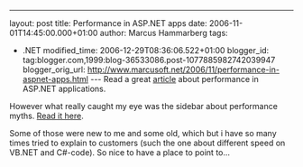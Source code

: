 ---
layout: post
title: Performance in ASP.NET apps
date: 2006-11-01T14:45:00.000+01:00
author: Marcus Hammarberg
tags:
  - .NET
modified_time: 2006-12-29T08:36:06.522+01:00
blogger_id: tag:blogger.com,1999:blog-36533086.post-1077885982742039947
blogger_orig_url: http://www.marcusoft.net/2006/11/performance-in-aspnet-apps.html ---
Read a great
[article](http://msdn.microsoft.com/msdnmag/issues/05/01/ASPNETPerformance/)
about performance in ASP.NET applications.

However what really caught my eye was the sidebar about performance
myths. [Read it
here](http://msdn.microsoft.com/msdnmag/issues/05/01/ASPNETPerformance/default.aspx?loc=&side=true#a).

Some of those were new to me and some old, which but i have so many
times tried to explain to customers (such the one about different speed
on VB.NET and C#-code). So nice to have a place to point to...
